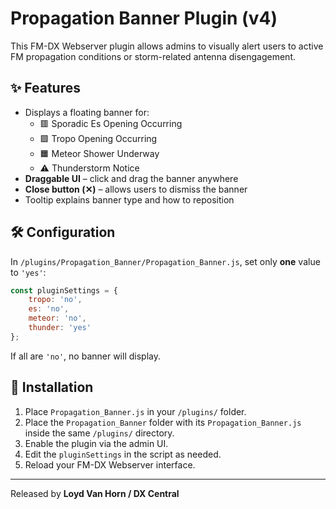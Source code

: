 # Propagation Banner Plugin (v4)

This FM-DX Webserver plugin allows admins to visually alert users to active FM propagation conditions or storm-related antenna disengagement.

## ✨ Features

- Displays a floating banner for:
  - 🟥 Sporadic Es Opening Occurring
  - 🟩 Tropo Opening Occurring
  - 🟧 Meteor Shower Underway
  - ⚠ Thunderstorm Notice
- **Draggable UI** – click and drag the banner anywhere
- **Close button (✕)** – allows users to dismiss the banner
- Tooltip explains banner type and how to reposition

## 🛠 Configuration

In `/plugins/Propagation_Banner/Propagation_Banner.js`, set only **one** value to `'yes'`:

```js
const pluginSettings = {
    tropo: 'no',
    es: 'no',
    meteor: 'no',
    thunder: 'yes'
};
```

If all are `'no'`, no banner will display.

## 📁 Installation

1. Place `Propagation_Banner.js` in your `/plugins/` folder.
2. Place the `Propagation_Banner` folder with its `Propagation_Banner.js` inside the same `/plugins/` directory.
3. Enable the plugin via the admin UI.
4. Edit the `pluginSettings` in the script as needed.
5. Reload your FM-DX Webserver interface.

---

Released by **Loyd Van Horn / DX Central**
